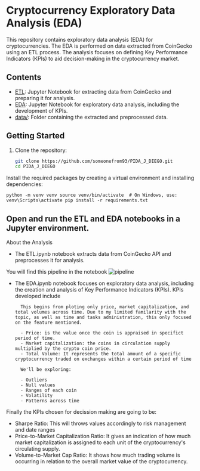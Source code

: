 # Cryptocurrency Exploratory Data Analysis (EDA)

This repository contains exploratory data analysis (EDA) for cryptocurrencies. The EDA is performed on data extracted from CoinGecko using an ETL process. The analysis focuses on defining Key Performance Indicators (KPIs) to aid decision-making in the cryptocurrency market.

## Contents

- [ETL](eda_gecko.ipynb): Jupyter Notebook for extracting data from CoinGecko and preparing it for analysis.
- [EDA](etl_for_eda.ipynb): Jupyter Notebook for exploratory data analysis, including the development of KPIs.
- [data/](data/): Folder containing the extracted and preprocessed data.

## Getting Started

1. Clone the repository:

   ```bash
   git clone https://github.com/someonefrom93/PIDA_J_DIEGO.git
   cd PIDA_J_DIEGO

Install the required packages by creating a virtual environment and installing dependencies:

`python -m venv venv
source venv/bin/activate  # On Windows, use: venv\Scripts\activate
pip install -r requirements.txt`

## Open and run the ETL and EDA notebooks in a Jupyter environment.

About the Analysis
- The ETL.ipynb notebook extracts data from CoinGecko API and preprocesses it for analysis.

You will find this pipeline in the notebook 
![pipeline](images/readme_images/pipeline.JPG)

- The EDA.ipynb notebook focuses on exploratory data analysis, including the creation and analysis of Key Performance Indicators (KPIs).
KPIs developed include 

        This begins from ploting only price, market capitalization, and total volumes across time. Due to my limited familarity with the topic, as well as time and tasks administration, this only focused on the feature mentioned.

        - Price: is the value once the coin is appraised in specifict period of time.
        - Market capitalization: the coins in circulation supply multiplied by the crypto coin price.
        - Total Volume: It represents the total amount of a specific cryptocurrency traded on exchanges within a certain period of time

        We'll be exploring:

        - Outliers
        - Null values
        - Ranges of each coin
        - Volatility
        - Patterns across time

Finally the KPIs chosen for decission making are going to be:

* Sharpe Ratio: This will throws values accordingly to risk management and date ranges
* Price-to-Market Capitalization Ratio:  It gives an indication of how much market capitalization is assigned to each unit of the cryptocurrency's circulating supply.
* Volume-to-Market Cap Ratio: It shows how much trading volume is occurring in relation to the overall market value of the cryptocurrency.



